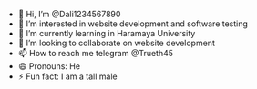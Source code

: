 - 👋 Hi, I’m @Dali1234567890
- 👀 I’m interested in website development and software testing
- 🌱 I’m currently learning in Haramaya University 
- 💞️ I’m looking to collaborate on website development 
- 📫 How to reach me telegram @Trueth45
- 😄 Pronouns: He
- ⚡ Fun fact: I am a tall male

<!---
Dali1234567890/Dali1234567890 is a ✨ special ✨ repository because its `README.md` (this file) appears on your GitHub profile.
You can click the Preview link to take a look at your changes.
--->
